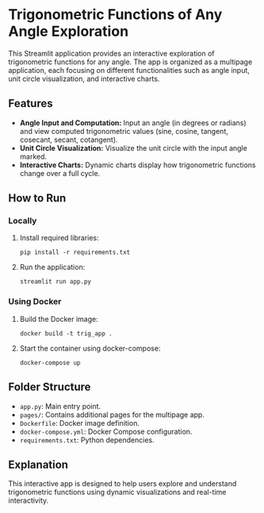 # Trigonometric Functions of Any Angle Exploration

This Streamlit application provides an interactive exploration of trigonometric functions for any angle. The app is organized as a multipage application, each focusing on different functionalities such as angle input, unit circle visualization, and interactive charts.

## Features

- **Angle Input and Computation:** Input an angle (in degrees or radians) and view computed trigonometric values (sine, cosine, tangent, cosecant, secant, cotangent).
- **Unit Circle Visualization:** Visualize the unit circle with the input angle marked.
- **Interactive Charts:** Dynamic charts display how trigonometric functions change over a full cycle.

## How to Run

### Locally
1. Install required libraries:
   ```
   pip install -r requirements.txt
   ```
2. Run the application:
   ```
   streamlit run app.py
   ```

### Using Docker
1. Build the Docker image:
   ```
   docker build -t trig_app .
   ```
2. Start the container using docker-compose:
   ```
   docker-compose up
   ```

## Folder Structure

- `app.py`: Main entry point.
- `pages/`: Contains additional pages for the multipage app.
- `Dockerfile`: Docker image definition.
- `docker-compose.yml`: Docker Compose configuration.
- `requirements.txt`: Python dependencies.

## Explanation

This interactive app is designed to help users explore and understand trigonometric functions using dynamic visualizations and real-time interactivity.
